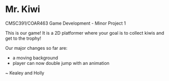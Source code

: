 # Mr. Kiwi
CMSC391/COAR463 Game Development - Minor Project 1

This is our game!
It is a 2D platformer where your goal is to collect kiwis and get to the trophy!

Our major changes so far are:
- a moving background
- player can now double jump with an animation

~ Kealey and Holly
